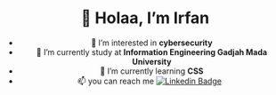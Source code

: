 <h1 align="center"> 👋 Holaa, I’m Irfan </h1>
  <div align="center">
    
- 👀 I’m interested in **cybersecurity**
- 🏫 I’m currently study at **Information Engineering Gadjah Mada University**
- 🌱 I’m currently learning **CSS**
- 📫 you can reach me
[![Linkedin Badge](https://img.shields.io/badge/-LinkedIn-0A66C2?style=for-the-badge&logo=linkedin&logoColor=white)](https://www.linkedin.com/in/irfan-firdaus-isyfi-8a5809288) &nbsp;
</div>

<!---
Zhiroox/Zhiroox is a ✨ special ✨ repository because its `README.md` (this file) appears on your GitHub profile.
You can click the Preview link to take a look at your changes.
--->
